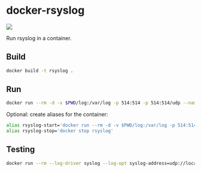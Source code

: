 # docker-rsyslog

![](https://github.com/craighurley/docker-rsyslog/workflows/Build%20and%20Publish%20to%20Docker%20Hub/badge.svg)

Run rsyslog in a container.

## Build

```sh
docker build -t rsyslog .
```

## Run

```sh
docker run --rm -d -v $PWD/log:/var/log -p 514:514 -p 514:514/udp --name rsyslog rsyslog
```

Optional: create aliases for the container:

```sh
alias rsyslog-start='docker run --rm -d -v $PWD/log:/var/log -p 514:514 -p 514:514/udp --name rsyslog craighurley/rsyslog'
alias rsyslog-stop='docker stop rsyslog'
```

## Testing

```sh
docker run --rm --log-driver syslog --log-opt syslog-address=udp://localhost:514 alpine echo hello from $(date +%Y%m%d%H%M%S)
```
